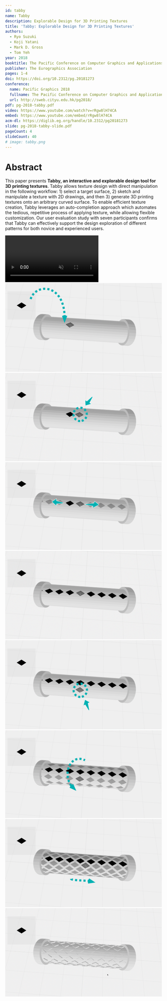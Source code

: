 ```yaml
---
id: tabby
name: Tabby
description: Explorable Design for 3D Printing Textures
title: 'Tabby: Explorable Design for 3D Printing Textures'
authors:
  - Ryo Suzuki
  - Koji Yatani
  - Mark D. Gross
  - Tom Yeh
year: 2018
booktitle: The Pacific Conference on Computer Graphics and Applications (Pacific Graphics 2018)
publisher: The Eurographics Association
pages: 1-4
doi: https://doi.org/10.2312/pg.20181273
conference:
  name: Pacific Graphics 2018
  fullname: The Pacific Conference on Computer Graphics and Applications (Pacific Graphics 2018)
  url: http://sweb.cityu.edu.hk/pg2018/
pdf: pg-2018-tabby.pdf
video: https://www.youtube.com/watch?v=rRgw8lH74CA
embed: https://www.youtube.com/embed/rRgw8lH74CA
acm-dl: https://diglib.eg.org/handle/10.2312/pg20181273
slide: pg-2018-tabby-slide.pdf
pageCount: 4
slideCount: 40
# image: tabby.png
---
```


# Abstract
This paper presents **Tabby, an interactive and explorable design tool for 3D printing textures**. Tabby allows texture design with direct manipulation in the following workflow: 1) select a target surface, 2) sketch and manipulate a texture with 2D drawings, and then 3) generate 3D printing textures onto an arbitrary curved surface. To enable efficient texture creation, Tabby leverages an auto-completion approach which automates the tedious, repetitive process of applying texture, while allowing flexible customization. Our user evaluation study with seven participants confirms that Tabby can effectively support the design exploration of different patterns for both novice and experienced users.

<video preload="metadata" autoPlay loop muted playsInline webkit-playsinline="">
  <source src="/static/projects/tabby/top.mp4" type="video/mp4"></source>
</video>

<div class="figures ui four column grid">
  <div class="figure column">
    <a href="/static/projects/tabby/figure-1-1.png" data-lightbox="lightbox"><img src="/static/projects/tabby/figure-1-1.png" /></a>
  </div>
  <div class="figure column">
    <a href="/static/projects/tabby/figure-1-2.png" data-lightbox="lightbox"><img src="/static/projects/tabby/figure-1-2.png" /></a>
  </div>
  <div class="figure column">
    <a href="/static/projects/tabby/figure-1-3.png" data-lightbox="lightbox"><img src="/static/projects/tabby/figure-1-3.png" /></a>
  </div>
  <div class="figure column">
    <a href="/static/projects/tabby/figure-1-4.png" data-lightbox="lightbox"><img src="/static/projects/tabby/figure-1-4.png" /></a>
  </div>
</div>

<div class="figures ui four column grid">
  <div class="figure column">
    <a href="/static/projects/tabby/figure-1-5.png" data-lightbox="lightbox"><img src="/static/projects/tabby/figure-1-5.png" /></a>
  </div>
  <div class="figure column">
    <a href="/static/projects/tabby/figure-1-6.png" data-lightbox="lightbox"><img src="/static/projects/tabby/figure-1-6.png" /></a>
  </div>
  <div class="figure column">
    <a href="/static/projects/tabby/figure-1-7.png" data-lightbox="lightbox"><img src="/static/projects/tabby/figure-1-7.png" /></a>
  </div>
  <div class="figure column">
    <a href="/static/projects/tabby/figure-1-8.png" data-lightbox="lightbox"><img src="/static/projects/tabby/figure-1-8.png" /></a>
  </div>
</div>




